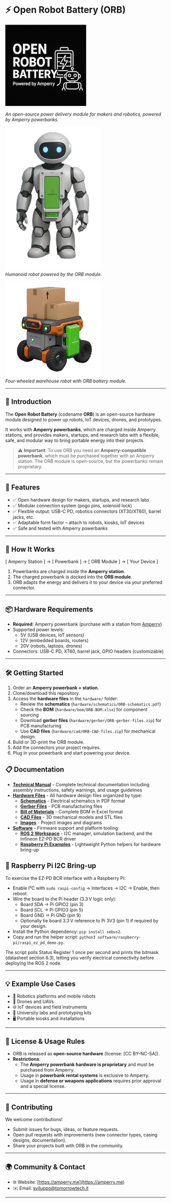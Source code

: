 # ⚡ Open Robot Battery (ORB)

![Amperry Logo](hardware/images/amperry_open_robot_battery.png) 

*An open-source power delivery module for makers and robotics, powered by Amperry powerbanks.*

![Humanoid Robot with ORB](hardware/images/ORB-humanoid.png)  
*Humanoid robot powered by the ORB module.*

![Four-wheeled Warehouse Robot with ORB](hardware/images/ORB-four-wheeled-warehouse-robot.png)  
*Four-wheeled warehouse robot with ORB battery module.*

---

## 📖 Introduction

The **Open Robot Battery** (codename **ORB**) is an open-source hardware module designed to power up robots, IoT devices, drones, and prototypes.  

It works with **Amperry powerbanks**, which are charged inside Amperry stations, and provides makers, startups, and research labs with a flexible, safe, and modular way to bring portable energy into their projects.  

> ⚠️ **Important**: To use ORB you need an **Amperry-compatible powerbank**, which must be purchased together with an Amperry station. The ORB module is open-source, but the powerbanks remain proprietary.

---

## 🚀 Features

- ✅ Open hardware design for makers, startups, and research labs  
- ✅ Modular connection system (pogo pins, solenoid lock)  
- ✅ Flexible output: USB-C PD, robotics connectors (XT30/XT60), barrel jacks, etc.  
- ✅ Adaptable form factor – attach to robots, kiosks, IoT devices  
- ✅ Safe and tested with Amperry powerbanks  

---

## 🔌 How It Works
[ Amperry Station ] → [ Powerbank ] → [ ORB Module ] → [ Your Device ]

1. Powerbanks are charged inside the **Amperry station**.  
2. The charged powerbank is docked into the **ORB module**.  
3. ORB adapts the energy and delivers it to your device via your preferred connector.  

---

## 📦 Hardware Requirements

- **Required**: Amperry powerbank (purchase with a station from [Amperry](https://amperry.me))  
- Supported power levels:  
  - 5V (USB devices, IoT sensors)  
  - 12V (embedded boards, routers)  
  - 20V (robots, laptops, drones)  
- Connectors: USB-C PD, XT60, barrel jack, GPIO headers (customizable)  

---

## 🛠 Getting Started

1. Order an **Amperry powerbank + station**.  
2. Clone/download this repository.  
3. Access the **hardware files** in the `hardware/` folder:
   - Review the **schematics** (`hardware/schematics/ORB-schematics.pdf`)
   - Check the **BOM** (`hardware/bom/ORB-BOM.xlsx`) for component sourcing
   - Download **gerber files** (`hardware/gerber/ORB-gerber-files.zip`) for PCB manufacturing
   - Use **CAD files** (`hardware/cad/ORB-CAD-files.zip`) for mechanical design
4. Build or 3D-print the ORB module.  
5. Add the connectors your project requires.  
6. Plug in your powerbank and start powering your device.

## 📋 Documentation

- **[Technical Manual](MANUAL.md)** - Complete technical documentation including assembly instructions, safety warnings, and usage guidelines
- **[Hardware Files](hardware/)** - All hardware design files organized by type:
  - **[Schematics](hardware/schematics/)** - Electrical schematics in PDF format
  - **[Gerber Files](hardware/gerber/)** - PCB manufacturing files
  - **[Bill of Materials](hardware/bom/)** - Complete BOM in Excel format
  - **[CAD Files](hardware/cad/)** - 3D mechanical models and STL files
  - **[Images](hardware/images/)** - Project images and diagrams  
- **[Software](software/)** - Firmware support and platform tooling:
  - **[ROS 2 Workspace](software/ros2/README.md)** - I2C manager, simulation backend, and the Infineon EZ-PD BCR driver
  - **[Raspberry Pi Examples](software/raspberry-pi/)** - Lightweight Python helpers for hardware bring-up  

## 🧪 Raspberry Pi I2C Bring-up

To exercise the EZ-PD BCR interface with a Raspberry Pi:
- Enable I²C with `sudo raspi-config` → Interfaces → I2C → Enable, then reboot.
- Wire the board to the Pi header (3.3 V logic only):
  - Board SDA → Pi GPIO2 (pin 3)
  - Board SCL → Pi GPIO3 (pin 5)
  - Board GND → Pi GND (pin 9)
  - Optionally tie board 3.3 V reference to Pi 3V3 (pin 1) if required by your design.
- Install the Python dependency: `pip install smbus2`.
- Copy and run the helper script: `python3 software/raspberry-pi/raspi_ez_pd_demo.py`.

The script polls Status Register 1 once per second and prints the bitmask (datasheet section 6.3), letting you verify electrical connectivity before deploying the ROS 2 node.

---

## 💡 Example Use Cases

- 🤖 Robotics platforms and mobile robots  
- 🚁 Drones and UAVs  
- 🌐 IoT devices and field instruments  
- 🏫 University labs and prototyping kits  
- 🖥 Portable kiosks and installations  

---

## 📜 License & Usage Rules

- ORB is released as **open-source hardware** (license: [CC BY-NC-SA]).  
- **Restrictions**:  
  - The **Amperry powerbank hardware is proprietary** and must be purchased from Amperry.  
  - Usage in **powerbank rental systems** is exclusive to Amperry.  
  - Usage in **defense or weapons applications** requires prior approval and a special license.  

---

## 🤝 Contributing

We welcome contributions!  
- Submit issues for bugs, ideas, or feature requests.  
- Open pull requests with improvements (new connector types, casing designs, documentation).  
- Share your projects built with ORB in the community.  

---

## 🌍 Community & Contact

- 🌐 Website: [https://amperry.me](https://amperry.me)  
- ✉️ Email: sviluppo@tomorrowtech.it  

---
